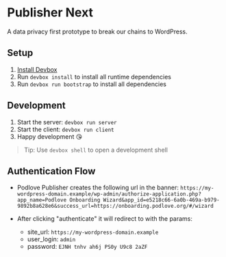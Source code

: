 # Publisher Next

A data privacy first prototype to break our chains to WordPress. 

## Setup

1. [Install Devbox](https://www.jetpack.io/devbox/docs/quickstart/)
2. Run `devbox install` to install all runtime dependencies
3. Run `devbox run bootstrap` to install all dependencies

## Development

1. Start the server: `devbox run server`
2. Start the client: `devbox run client`
3. Happy development 😘

> Tip: Use `devbox shell` to open a development shell

## Authentication Flow

- Podlove Publisher creates the following url in the banner: `https://my-wordpress-domain.example/wp-admin/authorize-application.php?app_name=Podlove Onboarding Wizard&app_id=e5218c66-6a0b-469a-b979-9892b8a628e6&success_url=https://onboarding.podlove.org/#/wizard`

- After clicking "authenticate" it will redirect to with the params:
  - site_url: `https://my-wordpress-domain.example`
  - user_login: `admin`
  - password: `EJNH tnhv ah6j PS0y U9c8 2aZF`
